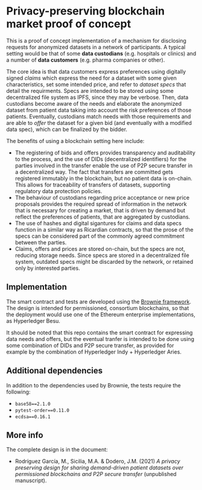 # Privacy-preserving blockchain market proof of concept

This is a proof of concept implementation of a mechanism for disclosing requests for anonymized datasets in a network of participants. A typical setting would be that of some **data custodians** (e.g. hospitals or clinics) and a number of **data customers** (e.g. pharma companies or other). 

The core idea is that data customers express preferences using digitally signed *claims* which express the need for a dataset with some given characteristics, set some intended price, and refer to *dataset specs* that detail the requirments. Specs are intended to be stored using some decentralized file system as IPFS, since they may be verbose. Then, data custodians become aware of the needs and elaborate the anonymized dataset from patient data taking into account the risk preferences of those patients. Eventually, custodians match needs with those requirements and are able to *offer* the dataset for a given bid (and eventually with a modified data spec), which can be finalized by the bidder. 

The benefits of using a blockchain setting here include:

* The registering of bids and offers provides transparency and auditability to the process, and the use of DIDs (decentralized identifiers) for the parties involved in the transfer enable the use of P2P secure transfer in a decentralized way. The fact that transfers are committed gets registered immutably in the blockchain, but no patient data is on-chain. This allows for traceability of transfers of datasets, supporting regulatory data protection policies.
* The behaviour of custodians regarding price acceptance or new price proposals provides the required spread of information in the network that is necessary for creating a market, that is driven by demand but reflect the preferences of patients, that are aggregated by custodians. 
* The use of hashes and digital sigantures for claims and data specs function in a similar way as Ricardian contracts, so that the prose of the specs can be considered part of the commonly agreed commitment between the parties. 
* Claims, offers and prices are stored on-chain, but the specs are not, reducing storage needs. Since specs are stored in a decentralized file system, outdated specs might be discarded by the network, or retained only by interested parties.  

## Implementation

The smart contract and tests are developed using the [Brownie framework](https://eth-brownie.readthedocs.io/en/stable/). The design is intended for permissioned, consortium blockchains, so that the deployment would use one of the Ethereum enterprise implementations, as Hyperledger Besu.

It should be noted that this repo contains the smart contract for expressing data needs and offers, but the eventual tranfer is intended to be done using some combination of DIDs and P2P secure transfer, as provided for example by the combination of Hyperledger Indy + Hyperledger Aries. 

## Additional dependencies

In addition to the dependencies used by Brownie, the tests require the following:

* `base58==2.1.0`
* `pytest-order==0.11.0`
* `ecdsa==0.16.1`
## More info

The complete design is in the document:
 
* Rodríguez García, M., Sicilia, M.A. & Dodero, J.M. (2021) *A privacy preserving design for sharing demand-driven patient datasets over permissioned blockchains and P2P secure transfer* (unpublished manuscript).
